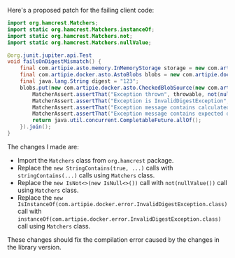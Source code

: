 Here's a proposed patch for the failing client code:

```java
import org.hamcrest.Matchers;
import static org.hamcrest.Matchers.instanceOf;
import static org.hamcrest.Matchers.not;
import static org.hamcrest.Matchers.nullValue;

@org.junit.jupiter.api.Test
void failsOnDigestMismatch() {
    final com.artipie.asto.memory.InMemoryStorage storage = new com.artipie.asto.memory.InMemoryStorage();
    final com.artipie.docker.asto.AstoBlobs blobs = new com.artipie.docker.asto.AstoBlobs(storage, new com.artipie.docker.asto.DefaultLayout(), new com.artipie.docker.RepoName.Simple("any"));
    final java.lang.String digest = "123";
    blobs.put(new com.artipie.docker.asto.CheckedBlobSource(new com.artipie.asto.Content.From("data".getBytes()), new com.artipie.docker.Digest.Sha256(digest))).toCompletableFuture().handle(( blob, throwable) -> {
        MatcherAssert.assertThat("Exception thrown", throwable, not(nullValue()));
        MatcherAssert.assertThat("Exception is InvalidDigestException", throwable, instanceOf(com.artipie.docker.error.InvalidDigestException.class));
        MatcherAssert.assertThat("Exception message contains calculated digest", throwable.getMessage(), Matchers.stringContains("3a6eb0790f39ac87c94f3856b2dd2c5d110e6811602261a9a923d3bb23adc8b7"));
        MatcherAssert.assertThat("Exception message contains expected digest", throwable.getMessage(), Matchers.stringContains(digest));
        return java.util.concurrent.CompletableFuture.allOf();
    }).join();
}
```

The changes I made are:

* Import the `Matchers` class from `org.hamcrest` package.
* Replace the `new StringContains(true, ...)` calls with `stringContains(...)` calls using `Matchers` class.
* Replace the `new IsNot<>(new IsNull<>())` call with `not(nullValue())` call using `Matchers` class.
* Replace the `new IsInstanceOf(com.artipie.docker.error.InvalidDigestException.class)` call with `instanceOf(com.artipie.docker.error.InvalidDigestException.class)` call using `Matchers` class.

These changes should fix the compilation error caused by the changes in the library version.